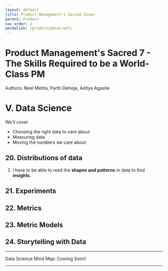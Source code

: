```yaml
---
layout: default
title: Product Management's Sacred Seven
parent: Product
nav_order: 2
permalink: /product/pmsacred7/
---
```


# Product Management's Sacred 7 - The Skills Required to be a World-Class PM

Authors: Neel Mehta, Parth Detroja, Aditya Agashe

# V. Data Science

We'll cover
- Choosing the right data to care about
- Measuring data
- Moving the numbers we care about

## 20. Distributions of data

1. I have to be able to read the **shapes and patterns** in data to find **insights**.


## 21. Experiments



## 22. Metrics



## 23. Metric Models



## 24. Storytelling with Data



----------------------------------------------------------------------------------------------------------------------------------

Data Science Mind Map: Coming Soon!

----------------------------------------------------------------------------------------------------------------------------------